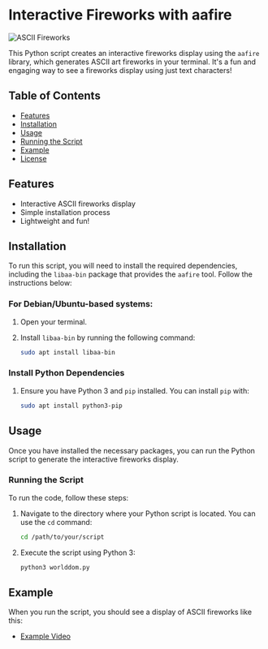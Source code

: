 # Interactive Fireworks with aafire

![ASCII Fireworks](https://upload.wikimedia.org/wikipedia/commons/thumb/f/f0/Aafire_example.png/640px-Aafire_example.png)

This Python script creates an interactive fireworks display using the `aafire` library, which generates ASCII art fireworks in your terminal. It's a fun and engaging way to see a fireworks display using just text characters!

## Table of Contents
- [Features](#features)
- [Installation](#installation)
- [Usage](#usage)
- [Running the Script](#running-the-script)
- [Example](#example)
- [License](#license)

## Features

- Interactive ASCII fireworks display
- Simple installation process
- Lightweight and fun!

## Installation

To run this script, you will need to install the required dependencies, including the `libaa-bin` package that provides the `aafire` tool. Follow the instructions below:

### For Debian/Ubuntu-based systems:

1. Open your terminal.
2. Install `libaa-bin` by running the following command:

    ```bash
    sudo apt install libaa-bin
    ```

### Install Python Dependencies

1. Ensure you have Python 3 and `pip` installed. You can install `pip` with:

    ```bash
    sudo apt install python3-pip
    ```

## Usage

Once you have installed the necessary packages, you can run the Python script to generate the interactive fireworks display.

### Running the Script

To run the code, follow these steps:

1. Navigate to the directory where your Python script is located. You can use the `cd` command:

    ```bash
    cd /path/to/your/script
    ```

2. Execute the script using Python 3:

    ```bash
    python3 worlddom.py
    ```


## Example

When you run the script, you should see a display of ASCII fireworks like this:

- [Example Video](https://youtube.com/shorts/I9Wyodm6cqg?feature=share)
